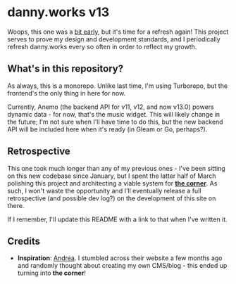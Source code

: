 # danny.works v13
Woops, this one was a [bit early](https://github.com/daniwasonline/website/releases/tag/12.0.0), but it's time for a refresh again! This project serves to prove my design and development standards, and I periodically refresh danny.works every so often in order to reflect my growth.


## What's in this repository?
As always, this is a monorepo. Unlike last time, I'm using Turborepo, but the frontend's the only thing in here for now.

Currently, Anemo (the backend API for v11, v12, and now v13.0) powers dynamic data - for now, that's the music widget. This will likely change in the future; I'm not sure when I'll have time to do this, but the new backend API will be included here when it's ready (in Gleam or Go, perhaps?).

## Retrospective
This one took much longer than any of my previous ones - I've been sitting on this new codebase since January, but I spent the latter half of March polishing this project and architecting a viable system for [**the corner**](https://danny.works/corner). As such, I won't waste the opportunity and I'll eventually release a full retrospective (and possible dev log?) on the development of this site on there.

If I remember, I'll update this README with a link to that when I've written it.

## Credits
- **Inspiration**: [Andrea](https://avris.it). I stumbled across their website a few months ago and randomly thought about creating my own CMS/blog - this ended up turning into **the corner**!